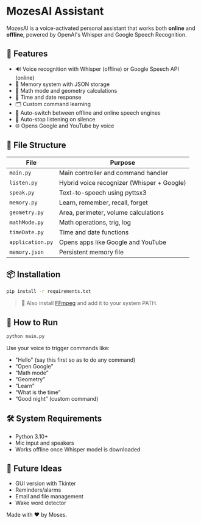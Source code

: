 # MozesAI Assistant

MozesAI is a voice-activated personal assistant that works both **online** and **offline**, powered by OpenAI's Whisper and Google Speech Recognition.

## 🎯 Features

- 🔊 Voice recognition with Whisper (offline) or Google Speech API (online)
- 🧠 Memory system with JSON storage
- 🧮 Math mode and geometry calculations
- 📅 Time and date response
- 🗂️ Custom command learning
- 📡 Auto-switch between offline and online speech engines
- 🤫 Auto-stop listening on silence
- 🌐 Opens Google and YouTube by voice

## 📁 File Structure

| File           | Purpose                              |
|----------------|--------------------------------------|
| `main.py`      | Main controller and command handler  |
| `listen.py`    | Hybrid voice recognizer (Whisper + Google) |
| `speak.py`     | Text-to-speech using pyttsx3         |
| `memory.py`    | Learn, remember, recall, forget      |
| `geometry.py`  | Area, perimeter, volume calculations |
| `mathMode.py`  | Math operations, trig, log           |
| `timeDate.py`  | Time and date functions              |
| `application.py`| Opens apps like Google and YouTube  |
| `memory.json`  | Persistent memory file               |

## 📦 Installation

```bash
pip install -r requirements.txt
```

> 🔧 Also install [FFmpeg](https://ffmpeg.org/download.html) and add it to your system PATH.

## 🚀 How to Run

```bash
python main.py
```

Use your voice to trigger commands like:
- "Hello" (say this first so as to do any command)
- “Open Google”
- “Math mode”
- “Geometry”
- “Learn”
- “What is the time”
- “Good night” (custom command)

## 🛠 System Requirements

- Python 3.10+
- Mic input and speakers
- Works offline once Whisper model is downloaded

## 🧠 Future Ideas

- GUI version with Tkinter
- Reminders/alarms
- Email and file management
- Wake word detector

Made with ❤️ by Moses.

